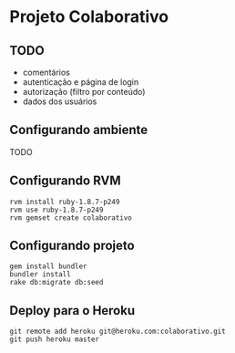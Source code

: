 
Projeto Colaborativo
====================

TODO
----

* comentários
* autenticação e página de login
* autorização (filtro por conteúdo)
* dados dos usuários


Configurando ambiente
---------------------

TODO

Configurando RVM
----------------

	rvm install ruby-1.8.7-p249
	rvm use ruby-1.8.7-p249
	rvm gemset create colaborativo

Configurando projeto
---------------------

	gem install bundler
	bundler install
	rake db:migrate db:seed


Deploy para o Heroku
--------------------

	git remote add heroku git@heroku.com:colaborativo.git
	git push heroku master



